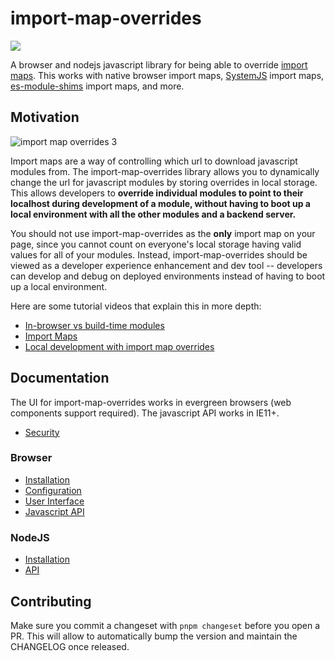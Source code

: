 # import-map-overrides

[![](https://data.jsdelivr.com/v1/package/npm/import-map-overrides/badge)](https://www.jsdelivr.com/package/npm/import-map-overrides)

A browser and nodejs javascript library for being able to override [import maps](https://github.com/WICG/import-maps). This works
with native browser import maps, [SystemJS](https://github.com/systemjs/systemjs) import maps, [es-module-shims](https://github.com/guybedford/es-module-shims) import maps, and more.

## Motivation

![import map overrides 3](https://user-images.githubusercontent.com/5524384/77237035-07476600-6b8a-11ea-9041-8b70f633d5d0.gif)

Import maps are a way of controlling which url to download javascript modules from. The import-map-overrides library allows you
to dynamically change the url for javascript modules by storing overrides in local storage. This allows developers to **override individual modules to point to their localhost during development of a module, without having to boot up a local environment with all the other modules and a backend server.**

You should not use import-map-overrides as the **only** import map on your page, since you cannot count on everyone's local storage having
valid values for all of your modules. Instead, import-map-overrides should be viewed as a developer experience enhancement and dev tool --
developers can develop and debug on deployed environments instead of having to boot up a local environment.

Here are some tutorial videos that explain this in more depth:

- [In-browser vs build-time modules](https://www.youtube.com/watch?v=Jxqiu6pdMSU&list=PLLUD8RtHvsAOhtHnyGx57EYXoaNsxGrTU&index=2)
- [Import Maps](https://www.youtube.com/watch?v=Lfm2Ge_RUxs&list=PLLUD8RtHvsAOhtHnyGx57EYXoaNsxGrTU&index=3)
- [Local development with import map overrides](https://www.youtube.com/watch?v=vjjcuIxqIzY&list=PLLUD8RtHvsAOhtHnyGx57EYXoaNsxGrTU&index=4)

## Documentation

The UI for import-map-overrides works in evergreen browsers (web components support required). The javascript API works in IE11+.

- [Security](/docs/security.md)

### Browser

- [Installation](/docs/installation.md#browser)
- [Configuration](/docs/configuration.md)
- [User Interface](/docs/ui.md)
- [Javascript API](/docs/api.md#browser)

### NodeJS

- [Installation](/docs/installation.md#node)
- [API](/docs/api.md#node)

## Contributing

Make sure you commit a changeset with `pnpm changeset` before you open a PR.
This will allow to automatically bump the version and maintain the CHANGELOG
once released.
